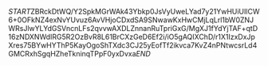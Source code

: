 $START$ZBRckDtWQ/Y2SpkMGrWAk43Ybkp0JsVyUweLYad7y21YwHUiUIlCW6+0OFkNZ4exNvYUvuz6AvVHjoCDxdSA9SNwawKxHwCMjLqLrl1bW0ZNJWRsJlwYLYdGSVncnLFs2qvvwAXDLZnnanRuTpriGxG/MgXJ1fYdYjTAF+qtD16zNDXNWdIRG5R2OzBvR8L61BrCXzGeD6Ef2i/iO5gAQIXChD/r1X1IzxDxJpXres75BYwHYThP5KayOgoShTXdc3CJ25yEofTf2ikvca7KvZ4nPNtwcsrLd4GMCRxhSgqHZheTkninqTPpF0yxDvxa$END$